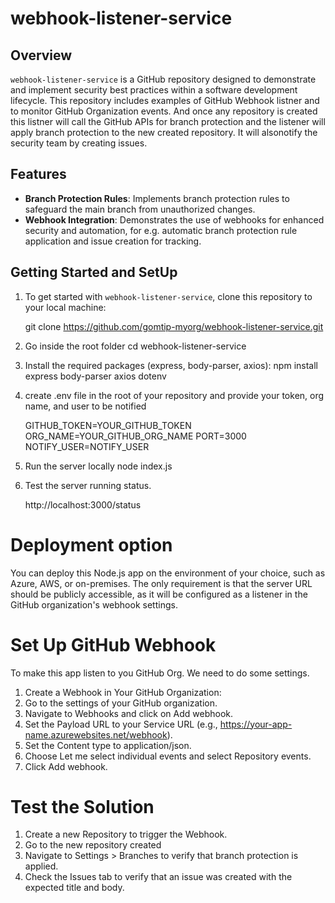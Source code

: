 # webhook-listener-service

## Overview

`webhook-listener-service` is a GitHub repository designed to demonstrate and implement security best practices within a software development lifecycle. This repository includes examples of GitHub Webhook listner and to monitor GitHub Organization events. And once any repository is created this listner will call the GitHub APIs for branch protection and the listener will apply branch protection to the new created repository. It will alsonotify the security team by creating issues.

## Features

- **Branch Protection Rules**: Implements branch protection rules to safeguard the main branch from unauthorized changes.
- **Webhook Integration**: Demonstrates the use of webhooks for enhanced security and automation, for e.g. automatic branch protection rule application and issue creation for tracking.

## Getting Started and SetUp

1. To get started with `webhook-listener-service`, clone this repository to your local machine:

    git clone https://github.com/gomtip-myorg/webhook-listener-service.git

2. Go inside the root folder
    cd webhook-listener-service
    
3. Install the required packages (express, body-parser, axios):
    npm install express body-parser axios dotenv

4. create .env file in the root of your repository and provide your token, org name, and user to be notified
   
    GITHUB_TOKEN=YOUR_GITHUB_TOKEN
    ORG_NAME=YOUR_GITHUB_ORG_NAME
    PORT=3000
    NOTIFY_USER=NOTIFY_USER

5. Run the server locally
    node index.js

6. Test the server running status.

    http://localhost:3000/status

# Deployment option
You can deploy this Node.js app on the environment of your choice, such as Azure, AWS, or on-premises. The only requirement is that the server URL should be publicly accessible, as it will be configured as a listener in the GitHub organization's webhook settings.

# Set Up GitHub Webhook
To make this app listen to you GitHub Org. We need to do some settings.
1. Create a Webhook in Your GitHub Organization:
2. Go to the settings of your GitHub organization.
3. Navigate to Webhooks and click on Add webhook.
4. Set the Payload URL to your Service URL (e.g., https://your-app-name.azurewebsites.net/webhook).
5. Set the Content type to application/json.
6. Choose Let me select individual events and select Repository events.
7. Click Add webhook.

# Test the Solution
1. Create a new Repository to trigger the Webhook.
2. Go to the new repository created
3. Navigate to Settings > Branches to verify that branch protection is applied.
4. Check the Issues tab to verify that an issue was created with the expected title and body.